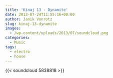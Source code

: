 ```yaml
---
title: 'Kinaj 13 - Dynamite'
date: 2013-07-24T11:55:16+00:00
author: Janik Vonrotz
slug: kinaj-13-dynamite
images:
  - /wp-content/uploads/2013/07/soundcloud.png
categories:
  - Music
tags:
  - electro
  - house
---
```

{{< soundcloud 5838818 >}}